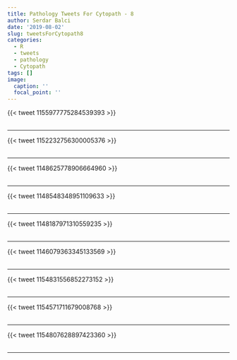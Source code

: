 ```yaml
---
title: Pathology Tweets For Cytopath - 8
author: Serdar Balci
date: '2019-08-02'
slug: tweetsForCytopath8
categories:
  - R
  - tweets
  - pathology
  - Cytopath
tags: []
image:
  caption: ''
  focal_point: ''
---
```



{{< tweet 1155977775284539393 >}}
<br>
<br>
<hr>
{{< tweet 1152232756300005376 >}}
<br>
<br>
<hr>
{{< tweet 1148625778906664960 >}}
<br>
<br>
<hr>
{{< tweet 1148548348951109633 >}}
<br>
<br>
<hr>
{{< tweet 1148187971310559235 >}}
<br>
<br>
<hr>
{{< tweet 1146079363345133569 >}}
<br>
<br>
<hr>
{{< tweet 1154831556852273152 >}}
<br>
<br>
<hr>
{{< tweet 1154571711679008768 >}}
<br>
<br>
<hr>
{{< tweet 1154807628897423360 >}}
<br>
<br>
<hr>
